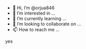 - 👋 Hi, I’m @orjua846
- 👀 I’m interested in ...
- 🌱 I’m currently learning ...
- 💞️ I’m looking to collaborate on ...
- 📫 How to reach me ...

<!---
orjua846/orjua846 is a ✨ special ✨ repository because its `README.md` (this file) appears on your GitHub profile.
You can click the Preview link to take a look at your changes.
--->yes
